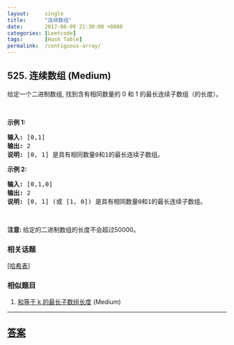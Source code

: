 ```yaml
---
layout:     single
title:      "连续数组"
date:       2017-06-09 21:30:00 +0800
categories: [Leetcode]
tags:       [Hash Table]
permalink:  /contiguous-array/
---
```


## 525. 连续数组 (Medium)

<p>给定一个二进制数组, 找到含有相同数量的 0 和 1 的最长连续子数组（的长度）。</p>

<p>&nbsp;</p>

<p><strong>示例 1:</strong></p>

<pre><strong>输入:</strong> [0,1]
<strong>输出:</strong> 2
<strong>说明:</strong> [0, 1] 是具有相同数量0和1的最长连续子数组。</pre>

<p><strong>示例 2:</strong></p>

<pre><strong>输入:</strong> [0,1,0]
<strong>输出:</strong> 2
<strong>说明:</strong> [0, 1] (或 [1, 0]) 是具有相同数量0和1的最长连续子数组。</pre>

<p>&nbsp;</p>

<p><strong>注意:&nbsp;</strong>给定的二进制数组的长度不会超过50000。</p>

### 相关话题
  [[哈希表](https://github.com/openset/leetcode/tree/master/tag/hash-table/README.md)]

### 相似题目
  1. [和等于 k 的最长子数组长度](/maximum-size-subarray-sum-equals-k) (Medium)

---

## [答案](https://github.com/openset/leetcode/tree/master/problems/contiguous-array)
